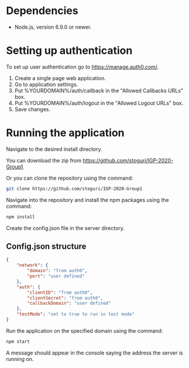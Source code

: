 # Dependencies

* Node.js, version 6.9.0 or newer.

# Setting up authentication
To set up user authentication go to <https://manage.auth0.com/>.

1. Create a single page web application.
2. Go to application settings.
3. Put %YOURDOMAIN%/auth/callback in the "Allowed Callbacks URLs" box.
4. Put %YOURDOMAIN%/auth/logout in the "Allowed Logout URLs" box.
5. Save changes.

# Running the application

Navigate to the desired install directory.

You can download the zip from <https://github.com/stoguri/IGP-2020-Group1>.

Or you can clone the repository using the command: 
```bash
git clone https://github.com/stoguri/IGP-2020-Group1
```

Navigate into the repository and install the npm packages using the command:
```bash
npm install
```

Create the config.json file in the server directory.

## Config.json structure
```json
{
    "network": {
        "domain": "from auth0",
        "port": "user defined"
    },
    "auth": {
        "clientID": "from auth0",
        "clientSecret": "from auth0",
        "callbackDomain": "user defined"
    },
    "testMode": "set to true to run in test mode"
}
```

Run the application on the specified domain using the command: 
```bash
npm start
```

A message should appear in the console saying the address the server is running on.
